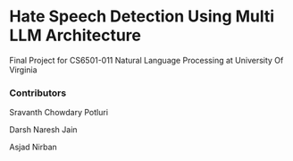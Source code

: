 # Hate Speech Detection Using Multi LLM Architecture

Final Project for CS6501-011 Natural Language Processing at University Of Virginia

### Contributors

Sravanth Chowdary Potluri

Darsh Naresh Jain

Asjad Nirban
